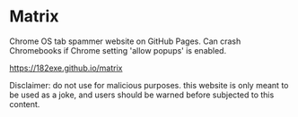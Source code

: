 # Matrix
Chrome OS tab spammer website on GitHub Pages. Can crash Chromebooks if Chrome setting 'allow popups' is enabled.

https://182exe.github.io/matrix

Disclaimer:
do not use for malicious purposes. this website is only meant to be used as a joke, and users should be warned before subjected to this content.
